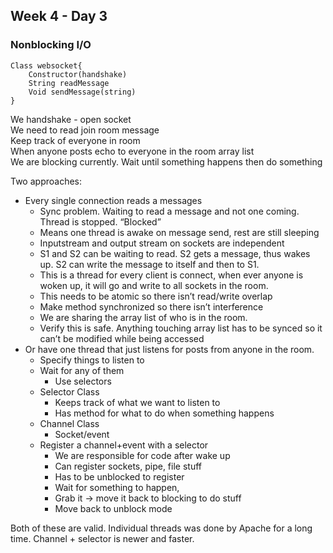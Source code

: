 ## Week 4 - Day 3
### Nonblocking I/O
```
Class websocket{
    Constructor(handshake)
    String readMessage
    Void sendMessage(string)
}
```

We handshake - open socket  
We need to read join room message  
Keep track of everyone in room  
When anyone posts echo to everyone in the room array list<websocketconnections>  
We are blocking currently. Wait until something happens then do something  

Two approaches:

* Every single connection reads a messages
    * Sync problem. Waiting to read a message and not one coming. Thread is stopped. “Blocked”
    * Means one thread is awake on message send, rest are still sleeping 
    * Inputstream and output stream on sockets are independent
    *  S1 and S2 can be waiting to read. S2 gets a message, thus wakes up. S2 can write the message to itself and then to S1. 
    * This is a thread for every client is connect, when ever anyone is woken up, it will go and write to all sockets in the room. 
    * This needs to be atomic so there isn’t read/write overlap
    *  Make method synchronized so there isn’t interference
    * We are sharing the array list of who is in the room. 
    * Verify this is safe. Anything touching array list has to be synced so it can’t be modified while being accessed
* Or have one thread that just listens for posts from anyone in the room. 
    * Specify things to listen to
    * Wait for any of them
        * Use selectors
    * Selector Class
        * Keeps track of what we want to listen to
        * Has method for what to do when something happens
    * Channel Class
        * Socket/event
    * Register a channel+event with a selector
        * We are responsible for code after wake up
        * Can register sockets, pipe, file stuff
        * Has to be unblocked to register
        * Wait for something to happen,
        * Grab it -> move it back to blocking to do stuff 
        * Move back to unblock mode

Both of these are valid. Individual threads was done by Apache for a long time. Channel + selector is newer and faster. 

